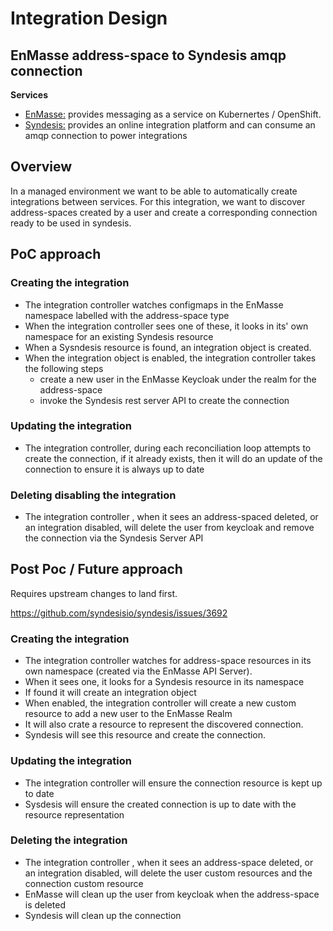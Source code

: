# Integration Design

## EnMasse address-space to Syndesis amqp connection

**Services**

- [EnMasse:](http://enmasse.io/) provides messaging as a service on Kubernertes / OpenShift.
- [Syndesis:](https://syndesis.io/) provides an online integration platform and can consume an amqp connection to power integrations


## Overview

In a managed environment we want to be able to automatically create integrations between services. For this integration, we want
to discover address-spaces created by a user and create a corresponding connection ready to be used in syndesis. 

## PoC approach 

### Creating the integration

- The integration controller watches configmaps in the EnMasse namespace labelled with the address-space type
- When the integration controller sees one of these, it looks in its' own namespace for an existing Syndesis resource
- When a Sysndesis resource is found, an integration object is created.
- When the integration object is enabled, the integration controller takes the following steps
    - create a new user in the EnMasse Keycloak under the realm for the address-space
    - invoke the Syndesis rest server API to create the connection


### Updating the integration

- The integration controller, during each reconciliation loop attempts to create the connection, if it already exists, then it will do an update of the connection to ensure it is always up to date

### Deleting disabling the integration

- The integration controller , when it sees an address-spaced deleted, or an integration disabled, will delete the user from keycloak and remove the connection via the Syndesis Server API    

## Post Poc / Future approach
Requires upstream changes to land first.

https://github.com/syndesisio/syndesis/issues/3692

### Creating the integration
- The integration controller watches for address-space resources in its own namespace (created via the EnMasse API Server). 
- When it sees one, it looks for a Syndesis resource in its namespace
- If found it will create an integration object
- When enabled, the integration controller will create a new custom resource to add a new user to the EnMasse Realm
- It will also crate a resource to represent the discovered connection.
- Syndesis will see this resource and create the connection.

### Updating the integration
- The integration controller will ensure the connection resource is kept up to date
- Sysdesis will ensure the created connection is up to date with the resource representation


### Deleting the integration
- The integration controller , when it sees an address-space deleted, or an integration disabled, will delete the user custom resources and the connection custom resource
- EnMasse will clean up the user from keycloak when the address-space is deleted
- Syndesis will clean up the connection 
